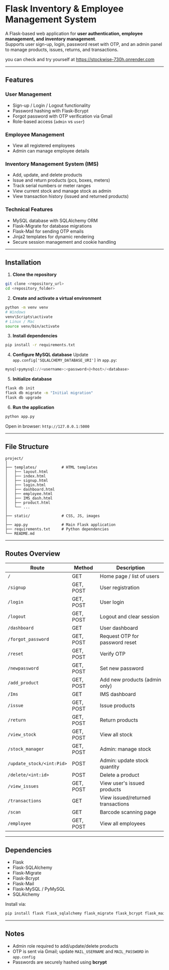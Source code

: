 # Flask Inventory & Employee Management System

A Flask-based web application for **user authentication, employee management, and inventory management**.  
Supports user sign-up, login, password reset with OTP, and an admin panel to manage products, issues, returns, and transactions.

you can check and try yourself at https://stockwise-730h.onrender.com

---

## Features

### User Management
- Sign-up / Login / Logout functionality
- Password hashing with Flask-Bcrypt
- Forgot password with OTP verification via Gmail
- Role-based access (`admin` vs `user`)

### Employee Management
- View all registered employees
- Admin can manage employee details

### Inventory Management System (IMS)
- Add, update, and delete products
- Issue and return products (pcs, boxes, meters)
- Track serial numbers or meter ranges
- View current stock and manage stock as admin
- View transaction history (issued and returned products)

### Technical Features
- MySQL database with SQLAlchemy ORM
- Flask-Migrate for database migrations
- Flask-Mail for sending OTP emails
- Jinja2 templates for dynamic rendering
- Secure session management and cookie handling

---

## Installation

1. **Clone the repository**
```bash
git clone <repository_url>
cd <repository_folder>
```

2. **Create and activate a virtual environment**
```bash
python -m venv venv
# Windows
venv\Scripts\activate
# Linux / Mac
source venv/bin/activate
```

3. **Install dependencies**
```bash
pip install -r requirements.txt
```

4. **Configure MySQL database**
Update `app.config['SQLALCHEMY_DATABASE_URI']` in `app.py`:
```python
mysql+pymysql://<username>:<password>@<host>/<database>
```

5. **Initialize database**
```bash
flask db init
flask db migrate -m "Initial migration"
flask db upgrade
```

6. **Run the application**
```bash
python app.py
```
Open in browser: `http://127.0.0.1:5000`

---

## File Structure

```
project/
│
├── templates/           # HTML templates
│   ├── layout.html
│   ├── index.html
│   ├── signup.html
│   ├── login.html
│   ├── dashboard.html
│   ├── employee.html
│   ├── IMS_dash.html
│   ├── product.html
│   └── ...
│
├── static/              # CSS, JS, images
│
├── app.py               # Main Flask application
├── requirements.txt     # Python dependencies
└── README.md
```

---

## Routes Overview

| Route                     | Method       | Description |
|----------------------------|-------------|-------------|
| `/`                        | GET         | Home page / list of users |
| `/signup`                  | GET, POST   | User registration |
| `/login`                   | GET, POST   | User login |
| `/logout`                  | GET, POST   | Logout and clear session |
| `/dashboard`               | GET         | User dashboard |
| `/forgot_password`         | GET, POST   | Request OTP for password reset |
| `/reset`                   | GET, POST   | Verify OTP |
| `/newpassword`             | GET, POST   | Set new password |
| `/add_product`             | GET, POST   | Add new products (admin only) |
| `/Ims`                     | GET         | IMS dashboard |
| `/issue`                   | GET, POST   | Issue products |
| `/return`                  | GET, POST   | Return products |
| `/view_stock`              | GET, POST   | View all stock |
| `/stock_manager`           | GET, POST   | Admin: manage stock |
| `/update_stock/<int:Pid>` | POST        | Admin: update stock quantity |
| `/delete/<int:id>`         | POST        | Delete a product |
| `/view_issues`             | GET, POST   | View user's issued products |
| `/transactions`            | GET         | View issued/returned transactions |
| `/scan`                    | GET         | Barcode scanning page |
| `/employee`                | GET, POST   | View all employees |

---

## Dependencies
- Flask  
- Flask-SQLAlchemy  
- Flask-Migrate  
- Flask-Bcrypt  
- Flask-Mail  
- Flask-MySQL / PyMySQL  
- SQLAlchemy  

Install via:
```bash
pip install flask flask_sqlalchemy flask_migrate flask_bcrypt flask_mail flaskext.mysql pymysql
```

---

## Notes
- Admin role required to add/update/delete products
- OTP is sent via Gmail; update `MAIL_USERNAME` and `MAIL_PASSWORD` in `app.config`
- Passwords are securely hashed using **bcrypt**

